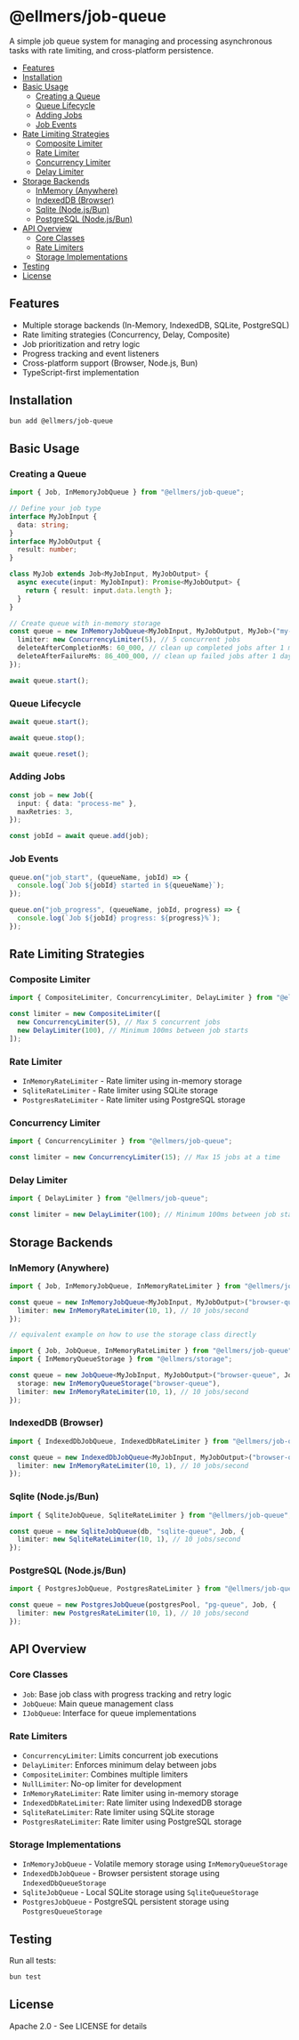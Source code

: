 # @ellmers/job-queue

A simple job queue system for managing and processing asynchronous tasks with rate limiting, and cross-platform persistence.

- [Features](#features)
- [Installation](#installation)
- [Basic Usage](#basic-usage)
  - [Creating a Queue](#creating-a-queue)
  - [Queue Lifecycle](#queue-lifecycle)
  - [Adding Jobs](#adding-jobs)
  - [Job Events](#job-events)
- [Rate Limiting Strategies](#rate-limiting-strategies)
  - [Composite Limiter](#composite-limiter)
  - [Rate Limiter](#rate-limiter)
  - [Concurrency Limiter](#concurrency-limiter)
  - [Delay Limiter](#delay-limiter)
- [Storage Backends](#storage-backends)
  - [InMemory (Anywhere)](#inmemory-anywhere)
  - [IndexedDB (Browser)](#indexeddb-browser)
  - [Sqlite (Node.js/Bun)](#sqlite-nodejsbun)
  - [PostgreSQL (Node.js/Bun)](#postgresql-nodejsbun)
- [API Overview](#api-overview)
  - [Core Classes](#core-classes)
  - [Rate Limiters](#rate-limiters)
  - [Storage Implementations](#storage-implementations)
- [Testing](#testing)
- [License](#license)

## Features

- Multiple storage backends (In-Memory, IndexedDB, SQLite, PostgreSQL)
- Rate limiting strategies (Concurrency, Delay, Composite)
- Job prioritization and retry logic
- Progress tracking and event listeners
- Cross-platform support (Browser, Node.js, Bun)
- TypeScript-first implementation

## Installation

```bash
bun add @ellmers/job-queue
```

## Basic Usage

### Creating a Queue

```typescript
import { Job, InMemoryJobQueue } from "@ellmers/job-queue";

// Define your job type
interface MyJobInput {
  data: string;
}
interface MyJobOutput {
  result: number;
}

class MyJob extends Job<MyJobInput, MyJobOutput> {
  async execute(input: MyJobInput): Promise<MyJobOutput> {
    return { result: input.data.length };
  }
}

// Create queue with in-memory storage
const queue = new InMemoryJobQueue<MyJobInput, MyJobOutput, MyJob>("my-queue", MyJob, {
  limiter: new ConcurrencyLimiter(5), // 5 concurrent jobs
  deleteAfterCompletionMs: 60_000, // clean up completed jobs after 1 minute
  deleteAfterFailureMs: 86_400_000, // clean up failed jobs after 1 day
});

await queue.start();
```

### Queue Lifecycle

```typescript
await queue.start();
```

```typescript
await queue.stop();
```

```typescript
await queue.reset();
```

### Adding Jobs

```typescript
const job = new Job({
  input: { data: "process-me" },
  maxRetries: 3,
});

const jobId = await queue.add(job);
```

### Job Events

```typescript
queue.on("job_start", (queueName, jobId) => {
  console.log(`Job ${jobId} started in ${queueName}`);
});

queue.on("job_progress", (queueName, jobId, progress) => {
  console.log(`Job ${jobId} progress: ${progress}%`);
});
```

## Rate Limiting Strategies

### Composite Limiter

```typescript
import { CompositeLimiter, ConcurrencyLimiter, DelayLimiter } from "@ellmers/job-queue";

const limiter = new CompositeLimiter([
  new ConcurrencyLimiter(5), // Max 5 concurrent jobs
  new DelayLimiter(100), // Minimum 100ms between job starts
]);
```

### Rate Limiter

- `InMemoryRateLimiter` - Rate limiter using in-memory storage
- `SqliteRateLimiter` - Rate limiter using SQLite storage
- `PostgresRateLimiter` - Rate limiter using PostgreSQL storage

### Concurrency Limiter

```typescript
import { ConcurrencyLimiter } from "@ellmers/job-queue";

const limiter = new ConcurrencyLimiter(15); // Max 15 jobs at a time
```

### Delay Limiter

```typescript
import { DelayLimiter } from "@ellmers/job-queue";

const limiter = new DelayLimiter(100); // Minimum 100ms between job starts
```

## Storage Backends

### InMemory (Anywhere)

```typescript
import { Job, InMemoryJobQueue, InMemoryRateLimiter } from "@ellmers/job-queue";

const queue = new InMemoryJobQueue<MyJobInput, MyJobOutput>("browser-queue", Job, {
  limiter: new InMemoryRateLimiter(10, 1), // 10 jobs/second
});

// equivalent example on how to use the storage class directly

import { Job, JobQueue, InMemoryRateLimiter } from "@ellmers/job-queue";
import { InMemoryQueueStorage } from "@ellmers/storage";

const queue = new JobQueue<MyJobInput, MyJobOutput>("browser-queue", Job, {
  storage: new InMemoryQueueStorage("browser-queue"),
  limiter: new InMemoryRateLimiter(10, 1), // 10 jobs/second
});
```

### IndexedDB (Browser)

```typescript
import { IndexedDbJobQueue, IndexedDbRateLimiter } from "@ellmers/job-queue";

const queue = new IndexedDbJobQueue<MyJobInput, MyJobOutput>("browser-queue", Job, {
  limiter: new InMemoryRateLimiter(10, 1), // 10 jobs/second
});
```

### Sqlite (Node.js/Bun)

```typescript
import { SqliteJobQueue, SqliteRateLimiter } from "@ellmers/job-queue";

const queue = new SqliteJobQueue(db, "sqlite-queue", Job, {
  limiter: new SqliteRateLimiter(10, 1), // 10 jobs/second
});
```

### PostgreSQL (Node.js/Bun)

```typescript
import { PostgresJobQueue, PostgresRateLimiter } from "@ellmers/job-queue";

const queue = new PostgresJobQueue(postgresPool, "pg-queue", Job, {
  limiter: new PostgresRateLimiter(10, 1), // 10 jobs/second
});
```

## API Overview

### Core Classes

- `Job`: Base job class with progress tracking and retry logic
- `JobQueue`: Main queue management class
- `IJobQueue`: Interface for queue implementations

### Rate Limiters

- `ConcurrencyLimiter`: Limits concurrent job executions
- `DelayLimiter`: Enforces minimum delay between jobs
- `CompositeLimiter`: Combines multiple limiters
- `NullLimiter`: No-op limiter for development
- `InMemoryRateLimiter`: Rate limiter using in-memory storage
- `IndexedDbRateLimiter`: Rate limiter using IndexedDB storage
- `SqliteRateLimiter`: Rate limiter using SQLite storage
- `PostgresRateLimiter`: Rate limiter using PostgreSQL storage

### Storage Implementations

- `InMemoryJobQueue` - Volatile memory storage using `InMemoryQueueStorage`
- `IndexedDbJobQueue` - Browser persistent storage using `IndexedDbQueueStorage`
- `SqliteJobQueue` - Local SQLite storage using `SqliteQueueStorage`
- `PostgresJobQueue` - PostgreSQL persistent storage using `PostgresQueueStorage`

## Testing

Run all tests:

```bash
bun test
```

## License

Apache 2.0 - See LICENSE for details
